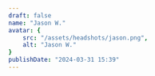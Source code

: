```yaml
---
draft: false
name: "Jason W."
avatar: {
    src: "/assets/headshots/jason.png",
    alt: "Jason W."
}
publishDate: "2024-03-31 15:39"
---
```

